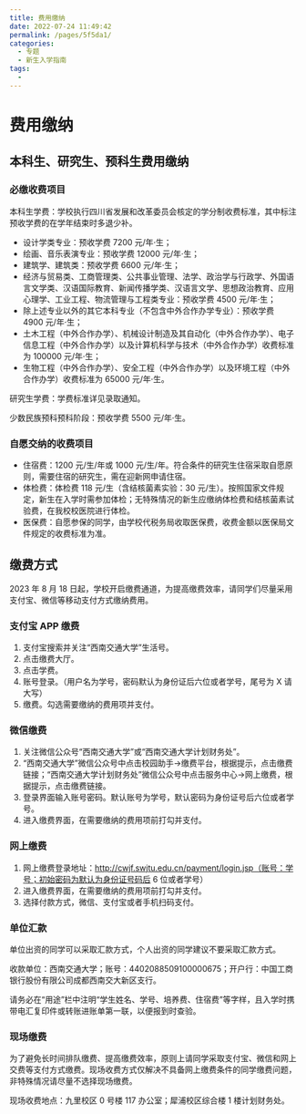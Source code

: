 ```yaml
---
title: 费用缴纳
date: 2022-07-24 11:49:42
permalink: /pages/5f5da1/
categories:
  - 专题
  - 新生入学指南
tags:
  -
---
```


<!-- markdownlint-disable MD025 MD033 -->

# 费用缴纳

## 本科生、研究生、预科生费用缴纳

### 必缴收费项目

本科生学费：学校执行四川省发展和改革委员会核定的学分制收费标准，其中标注预收学费的在学年结束时多退少补。

- 设计学类专业：预收学费 7200 元/年·生；
- 绘画、音乐表演专业：预收学费 12000 元/年·生；
- 建筑学、建筑类：预收学费 6600 元/年·生；
- 经济与贸易类、工商管理类、公共事业管理、法学、政治学与行政学、外国语言文学类、汉语国际教育、新闻传播学类、汉语言文学、思想政治教育、应用心理学、工业工程、物流管理与工程类专业：预收学费 4500 元/年·生；
- 除上述专业以外的其它本科专业（不包含中外合作办学专业）：预收学费 4900 元/年·生；
- 土木工程（中外合作办学）、机械设计制造及其自动化（中外合作办学）、电子信息工程（中外合作办学）以及计算机科学与技术（中外合作办学）收费标准为 100000 元/年·生；
- 生物工程（中外合作办学）、安全工程（中外合作办学）以及环境工程（中外合作办学）收费标准为 65000 元/年·生。

研究生学费：学费标准详见录取通知。

少数民族预科预科阶段：预收学费 5500 元/年·生。

### 自愿交纳的收费项目

- 住宿费：1200 元/生/年或 1000 元/生/年。符合条件的研究生住宿采取自愿原则，需要住宿的研究生，需在迎新网申请住宿。
- 体检费：体检费 118 元/生（含结核菌素实验：30 元/生）。按照国家文件规定，新生在入学时需参加体检；无特殊情况的新生应缴纳体检费和结核菌素试验费，在我校校医院进行体检。
- 医保费：自愿参保的同学，由学校代税务局收取医保费，收费金额以医保局文件规定的收费标准为准。

## 缴费方式

2023 年 8 月 18 日起，学校开启缴费通道，为提高缴费效率，请同学们尽量采用支付宝、微信等移动支付方式缴纳费用。

### 支付宝 APP 缴费

1. 支付宝搜索并关注“西南交通大学”生活号。
2. 点击缴费大厅。
3. 点击学费。
4. 账号登录。（用户名为学号，密码默认为身份证后六位或者学号，尾号为 X 请大写）
5. 缴费。勾选需要缴纳的费用项并支付。

### 微信缴费

1. 关注微信公众号“西南交通大学”或“西南交通大学计划财务处”。
2. “西南交通大学”微信公众号中点击校园助手->缴费平台，根据提示，点击缴费链接；“西南交通大学计划财务处”微信公众号中点击服务中心->网上缴费，根据提示，点击缴费链接。
3. 登录界面输入账号密码。默认账号为学号，默认密码为身份证号后六位或者学号。
4. 进入缴费界面，在需要缴纳的费用项前打勾并支付。

### 网上缴费

1. 网上缴费登录地址：http://cwjf.swjtu.edu.cn/payment/login.jsp（账号：学号；初始密码为默认为身份证号码后 6 位或者学号）
2. 进入缴费界面，在需要缴纳的费用项前打勾并支付。
3. 选择付款方式，微信、支付宝或者手机扫码支付。

### 单位汇款

单位出资的同学可以采取汇款方式，个人出资的同学建议不要采取汇款方式。

收款单位：西南交通大学；账号：4402088509100000675；开户行：中国工商银行股份有限公司成都西南交大新区支行。

请务必在“用途”栏中注明“学生姓名、学号、培养费、住宿费”等字样，且入学时携带电汇复印件或转账进账单第一联，以便报到时查验。

### 现场缴费

为了避免长时间排队缴费、提高缴费效率，原则上请同学采取支付宝、微信和网上交费等支付方式缴费。现场收费方式仅解决不具备网上缴费条件的同学缴费问题，非特殊情况请尽量不选择现场缴费。

现场收费地点：九里校区 0 号楼 117 办公室；犀浦校区综合楼 1 楼计划财务处。
